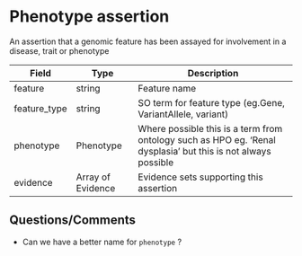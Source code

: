 # Phenotype assertion

An assertion that a genomic feature has been assayed for involvement in a disease, trait or phenotype

| Field             | Type            | Description
|-------------------|-----------------|---------------------
| feature           | string          | Feature name
| feature_type      | string          | SO term for feature type (eg.Gene, VariantAllele, variant)
| phenotype         | Phenotype       | Where possible this is a term from ontology such as HPO eg. ‘Renal dysplasia’ but this is not always possible
| evidence          | Array of Evidence| Evidence sets supporting this assertion

## Questions/Comments
* Can we have a better name for `phenotype` ? 


